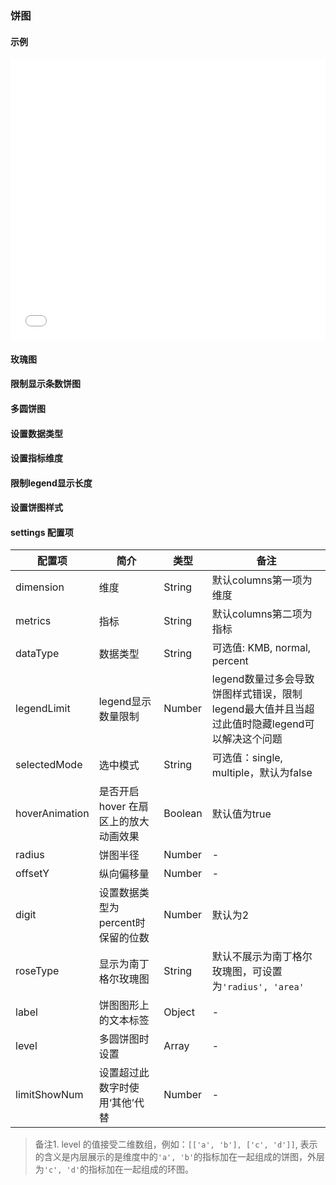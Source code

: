 ### 饼图

#### 示例

<iframe width="100%" height="450" src="//jsfiddle.net/vue_echarts/tecfxdg9/13/embedded/result,html,js/?bodyColor=fff" allowfullscreen="allowfullscreen" frameborder="0"></iframe>

#### 玫瑰图

<vuep template="#rose-pie"></vuep>

<script v-pre type="text/x-template" id="rose-pie">
<template>
  <ve-pie :data="chartData" :settings="chartSettings"></ve-pie>
</template>

<script>
  module.exports = {
    created: function () {
      this.chartData = {
        columns: ['日期', '余额', '年龄'],
        rows: [
          { '日期': '1-1', '余额': 123, '年龄': 3 },
          { '日期': '1-2', '余额': 1223, '年龄': 6 },
          { '日期': '1-3', '余额': 2123, '年龄': 90 },
          { '日期': '1-4', '余额': 4123, '年龄': 12 },
          { '日期': '1-5', '余额': 3123, '年龄': 15 },
          { '日期': '1-6', '余额': 7123, '年龄': 20 }
        ]
      }
      this.chartSettings = {
        roseType: 'radius'
      }
    }
  }
</script>
</script>

#### 限制显示条数饼图

<vuep template="#limited-number"></vuep>

<script v-pre type="text/x-template" id="limited-number">
<template>
  <ve-pie :data="chartData" :settings="chartSettings"></ve-pie>
</template>

<script>
  module.exports = {
    created: function () {
      this.chartData = {
        columns: ['日期', '余额', '年龄'],
        rows: [
          { '日期': '1-1', '余额': 123, '年龄': 3 },
          { '日期': '1-2', '余额': 1223, '年龄': 6 },
          { '日期': '1-3', '余额': 2123, '年龄': 90 },
          { '日期': '1-4', '余额': 4123, '年龄': 12 },
          { '日期': '1-5', '余额': 3123, '年龄': 15 },
          { '日期': '1-6', '余额': 7123, '年龄': 20 }
        ]
      }
      this.chartSettings = {
        limitShowNum: 5
      }
    }
  }
</script>
</script>

#### 多圆饼图

<vuep template="#mutiple-pie"></vuep>

<script v-pre type="text/x-template" id="mutiple-pie">
<template>
  <ve-pie :data="chartData" :settings="chartSettings"></ve-pie>
</template>

<script>
  module.exports = {
    created: function () {
      this.chartData = {
        columns: ['日期', '余额', '年龄'],
        rows: [
          { '日期': '1-1', '余额': 123, '年龄': 3 },
          { '日期': '1-2', '余额': 1223, '年龄': 6 },
          { '日期': '1-3', '余额': 2123, '年龄': 9 },
          { '日期': '1-4', '余额': 4123, '年龄': 12 },
          { '日期': '1-5', '余额': 3123, '年龄': 15 },
          { '日期': '1-6', '余额': 7123, '年龄': 20 },
          { '日期': '1-7', '余额': 4123, '年龄': 20 },
          { '日期': '1-8', '余额': 1123, '年龄': 20 },
          { '日期': '1-9', '余额': 5223, '年龄': 20 },
          { '日期': '1-10', '余额': 9123, '年龄': 20 },
          { '日期': '1-11', '余额': 4123, '年龄': 20 }
        ]
      }
      this.chartSettings = {
        level: [
          ['1-1', '1-2', '1-3'],
          ['1-4', '1-5']
        ]
      }
    }
  }
</script>
</script>

#### 设置数据类型

<vuep template="#data-type"></vuep>

<script v-pre type="text/x-template" id="data-type">
<template>
  <ve-pie :data="chartData" :settings="chartSettings"></ve-pie>
</template>

<script>
  module.exports = {
    created: function () {
      this.chartData = {
        columns: ['日期', '比率'],
        rows: [
          { '日期': '1-1', '余额': 123, '比率': 0.00001 },
          { '日期': '1-2', '余额': 1223, '比率': 0.0002 },
          { '日期': '1-3', '余额': 2123, '比率': 0.003 },
          { '日期': '1-4', '余额': 4123, '比率': 0.0004 },
          { '日期': '1-5', '余额': 3123, '比率': 0.005 },
          { '日期': '1-6', '余额': 7123, '比率': 0.06 }
        ]
      }
      this.chartSettings = {
        dataType: 'percent',
        digit: 4
      }
    }
  }
</script>
</script>

#### 设置指标维度

<vuep template="#index-demision"></vuep>

<script v-pre type="text/x-template" id="index-demision">
<template>
  <ve-pie :data="chartData" :settings="chartSettings"></ve-pie>
</template>

<script>
  module.exports = {
    created: function () {
      this.chartData = {
        columns: ['日期', '余额', '年龄'],
        rows: [
          { '日期': '1-1', '余额': 123, '年龄': 3 },
          { '日期': '1-2', '余额': 1223, '年龄': 6 },
          { '日期': '1-3', '余额': 2123, '年龄': 90 },
          { '日期': '1-4', '余额': 4123, '年龄': 12 },
          { '日期': '1-5', '余额': 3123, '年龄': 15 },
          { '日期': '1-6', '余额': 7123, '年龄': 20 }
        ]
      }
      this.chartSettings = {
        dimension: '余额',
        metrics: '年龄'
      }
    }
  }
</script>
</script>

#### 限制legend显示长度

<vuep template="#limit-legend-length"></vuep>

<script v-pre type="text/x-template" id="limit-legend-length">
<template>
  <ve-pie :data="chartData" :settings="chartSettings"></ve-pie>
</template>

<script>
  module.exports = {
    created: function () {
      this.chartData = {
        columns: ['日期', '余额', '比率'],
        rows: [
          { '日期': '1-1', '余额': 123, '比率': 0.1 },
          { '日期': '1-2', '余额': 1223, '比率': 0.2 },
          { '日期': '1-3', '余额': 2123, '比率': 0.3 },
          { '日期': '1-4', '余额': 4123, '比率': 0.4 },
          { '日期': '1-5', '余额': 3123, '比率': 0.5 },
          { '日期': '1-6', '余额': 7123, '比率': 0.6 }
        ]
      }
      this.chartSettings = {
        legendLimit: 2
      }
    }
  }
</script>
</script>

#### 设置饼图样式

<vuep template="#pie-style"></vuep>

<script v-pre type="text/x-template" id="pie-style">
<template>
  <ve-pie :data="chartData" :settings="chartSettings"></ve-pie>
</template>

<script>
  module.exports = {
    created: function () {
      this.chartData = {
        columns: ['日期', '余额', '比率'],
        rows: [
          { '日期': '1-1', '余额': 123, '比率': 0.1 },
          { '日期': '1-2', '余额': 1223, '比率': 0.2 },
          { '日期': '1-3', '余额': 2123, '比率': 0.3 },
          { '日期': '1-4', '余额': 4123, '比率': 0.4 },
          { '日期': '1-5', '余额': 3123, '比率': 0.5 },
          { '日期': '1-6', '余额': 7123, '比率': 0.6 }
        ]
      }
      this.chartSettings = {
        radius: 10,
        offsetY: 300
      }
    }
  }
</script>
</script>

#### settings 配置项

| 配置项 | 简介 | 类型 | 备注 |
| --- | --- | --- | --- |
| dimension | 维度 | String | 默认columns第一项为维度 |
| metrics | 指标 | String | 默认columns第二项为指标 |
| dataType | 数据类型 | String | 可选值: KMB, normal, percent |
| legendLimit | legend显示数量限制 | Number | legend数量过多会导致饼图样式错误，限制legend最大值并且当超过此值时隐藏legend可以解决这个问题 |
| selectedMode | 	选中模式 | String | 可选值：single, multiple，默认为false |
| hoverAnimation | 是否开启 hover 在扇区上的放大动画效果 | Boolean | 默认值为true |
| radius | 饼图半径 | Number | - |
| offsetY | 	纵向偏移量 | Number | - |
| digit | 设置数据类型为percent时保留的位数 | Number | 默认为2 |
| roseType | 显示为南丁格尔玫瑰图 | String | 默认不展示为南丁格尔玫瑰图，可设置为`'radius', 'area'` |
| label | 饼图图形上的文本标签 | Object | - |
| level | 多圆饼图时设置 | Array | - |
| limitShowNum | 设置超过此数字时使用‘其他’代替 | Number | - |

> 备注1. level 的值接受二维数组，例如：`[['a', 'b'], ['c', 'd']]`, 表示的含义是内层展示的是维度中的`'a', 'b'`的指标加在一起组成的饼图，外层为`'c', 'd'`的指标加在一起组成的环图。
